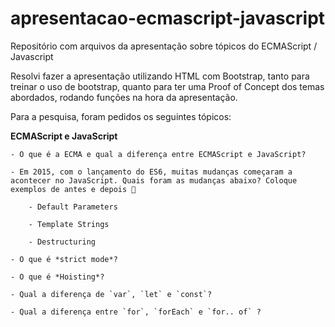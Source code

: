 # apresentacao-ecmascript-javascript
Repositório com arquivos da apresentação sobre tópicos do ECMAScript / Javascript

Resolvi fazer a apresentação utilizando HTML com Bootstrap, tanto para treinar o uso de bootstrap, quanto para ter uma Proof of Concept dos temas abordados, rodando funções na hora da apresentação.

Para a pesquisa, foram pedidos os seguintes tópicos:

**ECMAScript e JavaScript**

    - O que é a ECMA e qual a diferença entre ECMAScript e JavaScript?
    
    - Em 2015, com o lançamento do ES6, muitas mudanças começaram a acontecer no JavaScript. Quais foram as mudanças abaixo? Coloque exemplos de antes e depois 🙂
    
        - Default Parameters
        
        - Template Strings
        
        - Destructuring
        
    - O que é *strict mode*?
    
    - O que é *Hoisting*?
    
    - Qual a diferença de `var`, `let` e `const`?
    
    - Qual a diferença entre `for`, `forEach` e `for.. of` ?
